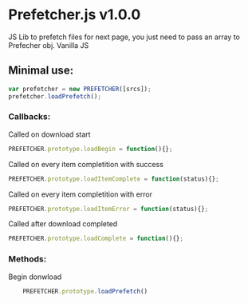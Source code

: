 # Prefetcher.js v1.0.0 
JS Lib to prefetch files for next page, you just need to pass an array to Prefecher obj.
Vanilla JS

## Minimal use:
```javascript
var prefetcher = new PREFETCHER([srcs]);
prefetcher.loadPrefetch();
```

### Callbacks:

Called on download start

```javascript
PREFETCHER.prototype.loadBegin = function(){};
```

Called on every item completition with success

```javascript
PREFETCHER.prototype.loadItemComplete = function(status){};
```

Called on every item completition with error

```javascript
PREFETCHER.prototype.loadItemError = function(status){};
````

Called after download completed

```javascript
PREFETCHER.prototype.loadComplete = function(){};
````

### Methods:

Begin donwload

```javascript
	PREFETCHER.prototype.loadPrefetch()
````
